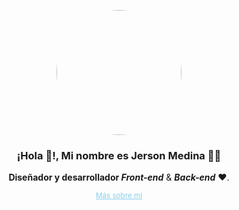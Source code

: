 <p align="center" width="300px">
    <img width="200px" src="https://avatars.githubusercontent.com/u/126620447?v=4" style="border-radius: 50%;">
  <h3 align="center">¡Hola 👋!, Mi nombre es Jerson Medina 👨‍💻</h3>
</p>

<p align="center"><strong>Diseñador y desarrollador <i>Front-end</i></strong> & <strong><i>Back-end</i></strong> ❤️.</p>
<p align="center"><small><a href="https://jmedina-porfolio.vercel.app/" target="_blank" rel="noopener noreferrer" style="color: skyblue;">Más sobre  mí</a></small></p>
